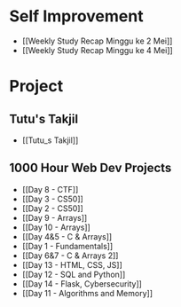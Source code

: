 # Self Improvement
- [[Weekly Study Recap Minggu ke 2 Mei]]
- [[Weekly Study Recap Minggu ke 4 Mei]]
# Project
## Tutu's Takjil
- [[Tutu_s Takjil]]
## 1000 Hour Web Dev Projects
- [[Day 8 - CTF]]
- [[Day 3 - CS50]]
- [[Day 2 - CS50]]
- [[Day 9 - Arrays]]
- [[Day 10 - Arrays]]
- [[Day 4&5 - C & Arrays]]
- [[Day 1 - Fundamentals]]
- [[Day 6&7 - C & Arrays 2]]
- [[Day 13 - HTML, CSS, JS]]
- [[Day 12 - SQL and Python]]
- [[Day 14 - Flask, Cybersecurity]]
- [[Day 11 - Algorithms and Memory]]